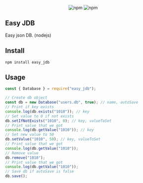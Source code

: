 <p align="center">
 <img alt="npm" src="https://img.shields.io/npm/v/easy_jdb?color=red&label=npm%20version&style=for-the-badge&logo=appveyor">
 <img alt="npm" src="https://img.shields.io/badge/discord-kweik2%234055-informational?style=for-the-badge&logo=appveyor">
 </p>

## Easy JDB
Easy json DB. (nodejs)

## Install
`npm install easy_jdb`

## Usage
```js
const { Database } = require("easy_jdb");

// Create db object
const db = new Database("users.db", true); // name, autoSave
// Print if key exists
console.log(db.exists("1010")); // key
// Set value to 0 if not exists
db.setIfNotExists("1010", 0); // key, valueToSet
// Print value that we got
console.log(db.getValue("1010")); // key
// Set new value to 50
db.setValue("1010", 50); // key, valueToSet
// Print value that we got
console.log(db.getValue("1010"));
// Remove value
db.remove("1010");
// Print value that we got
console.log(db.getValue("1010"));
// Save db if autoSave is false
db.save();
```
